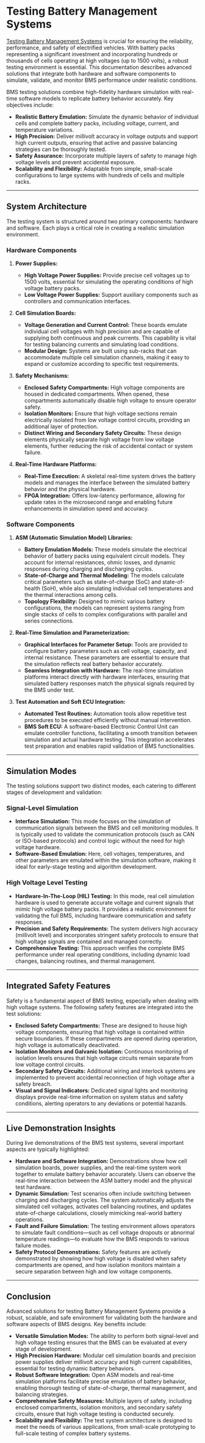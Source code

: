 # Testing Battery Management Systems

[Testing Battery Management Systems](https://www.youtube.com/watch?v=RiyumRjUwPg&t=147s) is crucial for ensuring the reliability, performance, and safety of electrified vehicles. With battery packs representing a significant investment and incorporating hundreds or thousands of cells operating at high voltages (up to 1500 volts), a robust testing environment is essential. This documentation describes advanced solutions that integrate both hardware and software components to simulate, validate, and monitor BMS performance under realistic conditions.

BMS testing solutions combine high-fidelity hardware simulation with real-time software models to replicate battery behavior accurately. Key objectives include:

- **Realistic Battery Emulation:** Simulate the dynamic behavior of individual cells and complete battery packs, including voltage, current, and temperature variations.
- **High Precision:** Deliver millivolt accuracy in voltage outputs and support high current outputs, ensuring that active and passive balancing strategies can be thoroughly tested.
- **Safety Assurance:** Incorporate multiple layers of safety to manage high voltage levels and prevent accidental exposure.
- **Scalability and Flexibility:** Adaptable from simple, small-scale configurations to large systems with hundreds of cells and multiple racks.

---

## System Architecture

The testing system is structured around two primary components: hardware and software. Each plays a critical role in creating a realistic simulation environment.

### Hardware Components

1. **Power Supplies:**
   - **High Voltage Power Supplies:** Provide precise cell voltages up to 1500 volts, essential for simulating the operating conditions of high voltage battery packs.
   - **Low Voltage Power Supplies:** Support auxiliary components such as controllers and communication interfaces.

2. **Cell Simulation Boards:**
   - **Voltage Generation and Current Control:** These boards emulate individual cell voltages with high precision and are capable of supplying both continuous and peak currents. This capability is vital for testing balancing currents and simulating load conditions.
   - **Modular Design:** Systems are built using sub-racks that can accommodate multiple cell simulation channels, making it easy to expand or customize according to specific test requirements.

3. **Safety Mechanisms:**
   - **Enclosed Safety Compartments:** High voltage components are housed in dedicated compartments. When opened, these compartments automatically disable high voltage to ensure operator safety.
   - **Isolation Monitors:** Ensure that high voltage sections remain electrically isolated from low voltage control circuits, providing an additional layer of protection.
   - **Distinct Wiring and Secondary Safety Circuits:** These design elements physically separate high voltage from low voltage elements, further reducing the risk of accidental contact or system failure.

4. **Real-Time Hardware Platforms:**
   - **Real-Time Execution:** A skeletal real-time system drives the battery models and manages the interface between the simulated battery behavior and the physical hardware.
   - **FPGA Integration:** Offers low-latency performance, allowing for update rates in the microsecond range and enabling future enhancements in simulation speed and accuracy.

### Software Components

1. **ASM (Automatic Simulation Model) Libraries:**
   - **Battery Emulation Models:** These models simulate the electrical behavior of battery packs using equivalent circuit models. They account for internal resistances, ohmic losses, and dynamic responses during charging and discharging cycles.
   - **State-of-Charge and Thermal Modeling:** The models calculate critical parameters such as state-of-charge (SoC) and state-of-health (SoH), while also simulating individual cell temperatures and the thermal interactions among cells.
   - **Topology Flexibility:** Designed to mimic various battery configurations, the models can represent systems ranging from single stacks of cells to complex configurations with parallel and series connections.

2. **Real-Time Simulation and Parameterization:**
   - **Graphical Interfaces for Parameter Setup:** Tools are provided to configure battery parameters such as cell voltage, capacity, and internal resistance. These parameters are essential to ensure that the simulation reflects real battery behavior accurately.
   - **Seamless Integration with Hardware:** The real-time simulation platforms interact directly with hardware interfaces, ensuring that simulated battery responses match the physical signals required by the BMS under test.

3. **Test Automation and Soft ECU Integration:**
   - **Automated Test Routines:** Automation tools allow repetitive test procedures to be executed efficiently without manual intervention.
   - **BMS Soft ECU:** A software-based Electronic Control Unit can emulate controller functions, facilitating a smooth transition between simulation and actual hardware testing. This integration accelerates test preparation and enables rapid validation of BMS functionalities.

---

## Simulation Modes

The testing solutions support two distinct modes, each catering to different stages of development and validation:

### Signal-Level Simulation

- **Interface Simulation:** This mode focuses on the simulation of communication signals between the BMS and cell monitoring modules. It is typically used to validate the communication protocols (such as CAN or ISO-based protocols) and control logic without the need for high voltage hardware.
- **Software-Based Emulation:** Here, cell voltages, temperatures, and other parameters are emulated within the simulation software, making it ideal for early-stage testing and algorithm development.

### High Voltage Level Testing

- **Hardware-In-The-Loop (HIL) Testing:** In this mode, real cell simulation hardware is used to generate accurate voltage and current signals that mimic high voltage battery packs. It provides a realistic environment for validating the full BMS, including hardware communication and safety responses.
- **Precision and Safety Requirements:** The system delivers high accuracy (millivolt level) and incorporates stringent safety protocols to ensure that high voltage signals are contained and managed correctly.
- **Comprehensive Testing:** This approach verifies the complete BMS performance under real operating conditions, including dynamic load changes, balancing routines, and thermal management.

---

## Integrated Safety Features

Safety is a fundamental aspect of BMS testing, especially when dealing with high voltage systems. The following safety features are integrated into the test solutions:

- **Enclosed Safety Compartments:** These are designed to house high voltage components, ensuring that high voltage is contained within secure boundaries. If these compartments are opened during operation, high voltage is automatically deactivated.
- **Isolation Monitors and Galvanic Isolation:** Continuous monitoring of isolation levels ensures that high voltage circuits remain separate from low voltage control circuits.
- **Secondary Safety Circuits:** Additional wiring and interlock systems are implemented to prevent accidental reconnection of high voltage after a safety breach.
- **Visual and Signal Indicators:** Dedicated signal lights and monitoring displays provide real-time information on system status and safety conditions, alerting operators to any deviations or potential hazards.

---

## Live Demonstration Insights

During live demonstrations of the BMS test systems, several important aspects are typically highlighted:

- **Hardware and Software Integration:** Demonstrations show how cell simulation boards, power supplies, and the real-time system work together to emulate battery behavior accurately. Users can observe the real-time interaction between the ASM battery model and the physical test hardware.
- **Dynamic Simulation:** Test scenarios often include switching between charging and discharging cycles. The system automatically adjusts the simulated cell voltages, activates cell balancing routines, and updates state-of-charge calculations, closely mimicking real-world battery operations.
- **Fault and Failure Simulation:** The testing environment allows operators to simulate fault conditions—such as cell voltage dropouts or abnormal temperature readings—to evaluate how the BMS responds to various failure modes.
- **Safety Protocol Demonstrations:** Safety features are actively demonstrated by showing how high voltage is disabled when safety compartments are opened, and how isolation monitors maintain a secure separation between high and low voltage components.

---

## Conclusion

Advanced solutions for testing Battery Management Systems provide a robust, scalable, and safe environment for validating both the hardware and software aspects of BMS designs. Key benefits include:

- **Versatile Simulation Modes:** The ability to perform both signal-level and high voltage testing ensures that the BMS can be evaluated at every stage of development.
- **High Precision Hardware:** Modular cell simulation boards and precision power supplies deliver millivolt accuracy and high current capabilities, essential for testing dynamic battery behaviors.
- **Robust Software Integration:** Open ASM models and real-time simulation platforms facilitate precise emulation of battery behavior, enabling thorough testing of state-of-charge, thermal management, and balancing strategies.
- **Comprehensive Safety Measures:** Multiple layers of safety, including enclosed compartments, isolation monitors, and secondary safety circuits, ensure that high voltage testing is conducted securely.
- **Scalability and Flexibility:** The test system architecture is designed to meet the needs of various applications, from small-scale prototyping to full-scale testing of complex battery systems.
